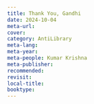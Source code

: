 ```yaml
---
title: Thank You, Gandhi
date: 2024-10-04
meta-url: 
cover: 
category: AntiLibrary
meta-lang: 
meta-year: 
meta-people: Kumar Krishna
meta-publisher: 
recommended: 
revisit: 
local-title: 
booktype:
---
```


